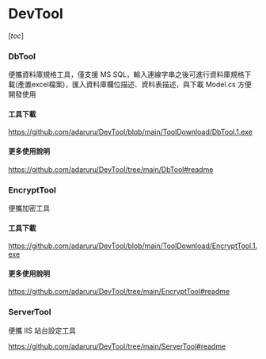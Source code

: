 # DevTool

 [_toc_]

### DbTool

便攜資料庫規格工具，僅支援 MS SQL，輸入連線字串之後可進行資料庫規格下載(產置excel檔案)，匯入資料庫欄位描述、資料表描述，與下載 Model.cs 方便開發使用

#### 工具下載

https://github.com/adaruru/DevTool/blob/main/ToolDownload/DbTool.1.exe

#### 更多使用說明

https://github.com/adaruru/DevTool/tree/main/DbTool#readme

### EncryptTool

便攜加密工具

#### 工具下載

https://github.com/adaruru/DevTool/blob/main/ToolDownload/EncryptTool.1.exe

#### 更多使用說明

https://github.com/adaruru/DevTool/tree/main/EncryptTool#readme

### ServerTool

便攜 IIS 站台設定工具

https://github.com/adaruru/DevTool/tree/main/ServerTool#readme
